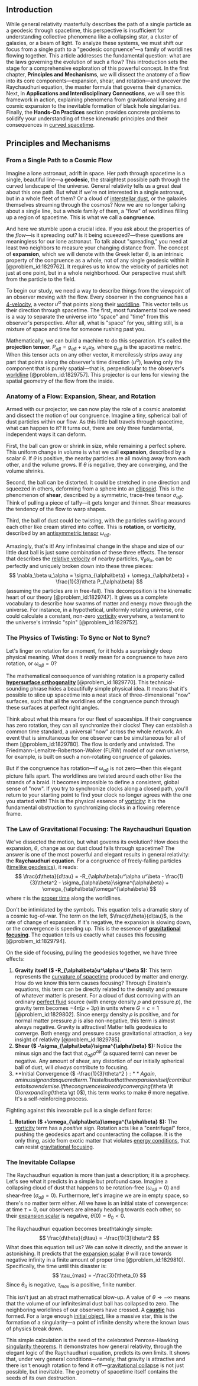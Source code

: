 ## Introduction
While general relativity masterfully describes the path of a single particle as a geodesic through spacetime, this perspective is insufficient for understanding collective phenomena like a collapsing star, a cluster of galaxies, or a beam of light. To analyze these systems, we must shift our focus from a single path to a "geodesic congruence"—a family of worldlines flowing together. This article addresses the fundamental question: what are the laws governing the evolution of such a flow? This introduction sets the stage for a comprehensive exploration of this powerful concept. In the first chapter, **Principles and Mechanisms**, we will dissect the anatomy of a flow into its core components—expansion, shear, and rotation—and uncover the Raychaudhuri equation, the master formula that governs their dynamics. Next, in **Applications and Interdisciplinary Connections**, we will see this framework in action, explaining phenomena from gravitational lensing and cosmic expansion to the inevitable formation of black hole singularities. Finally, the **Hands-On Practices** section provides concrete problems to solidify your understanding of these kinematic principles and their consequences in [curved spacetime](@article_id:184444).

## Principles and Mechanisms

### From a Single Path to a Cosmic Flow

Imagine a lone astronaut, adrift in space. Her path through spacetime is a single, beautiful line—a **geodesic**, the straightest possible path through the curved landscape of the universe. General relativity tells us a great deal about this one path. But what if we're not interested in a single astronaut, but in a whole fleet of them? Or a cloud of [interstellar dust](@article_id:159047), or the galaxies themselves streaming through the cosmos? Now we are no longer talking about a single line, but a whole family of them, a "flow" of worldlines filling up a region of spacetime. This is what we call a **congruence**.

And here we stumble upon a crucial idea. If you ask about the properties of the *flow*—is it spreading out? Is it being squeezed?—these questions are meaningless for our lone astronaut. To talk about "spreading," you need at least two neighbors to measure your changing distance from. The concept of **expansion**, which we will denote with the Greek letter $\theta$, is an intrinsic property of the congruence as a whole, not of any single geodesic within it [@problem_id:1829762]. It requires us to know the velocity of particles not just at one point, but in a whole neighborhood. Our perspective must shift from the particle to the field.

To begin our study, we need a way to describe things from the viewpoint of an observer moving *with* the flow. Every observer in the congruence has a [4-velocity](@article_id:260601), a vector $u^\alpha$ that points along their [worldline](@article_id:198542). This vector tells us their direction through spacetime. The first, most fundamental tool we need is a way to separate the universe into "space" and "time" from this observer's perspective. After all, what is "space" for you, sitting still, is a mixture of space and time for someone rushing past you.

Mathematically, we can build a machine to do this separation. It's called the **projection tensor**, $P_{\alpha\beta} = g_{\alpha\beta} + u_\alpha u_\beta$, where $g_{\alpha\beta}$ is the spacetime metric. When this tensor acts on any other vector, it mercilessly strips away any part that points along the observer's time direction ($u^\alpha$), leaving only the component that is purely spatial—that is, perpendicular to the observer's [worldline](@article_id:198542) [@problem_id:1829757]. This projector is our lens for viewing the spatial geometry of the flow from the inside.

### Anatomy of a Flow: Expansion, Shear, and Rotation

Armed with our projector, we can now play the role of a cosmic anatomist and dissect the motion of our congruence. Imagine a tiny, spherical ball of dust particles within our flow. As this little ball travels through spacetime, what can happen to it? It turns out, there are only three fundamental, independent ways it can deform.

First, the ball can grow or shrink in size, while remaining a perfect sphere. This uniform change in volume is what we call **expansion**, described by a scalar $\theta$. If $\theta$ is positive, the nearby particles are all moving away from each other, and the volume grows. If $\theta$ is negative, they are converging, and the volume shrinks.

Second, the ball can be distorted. It could be stretched in one direction and squeezed in others, deforming from a sphere into an [ellipsoid](@article_id:165317). This is the phenomenon of **shear**, described by a symmetric, trace-free tensor $\sigma_{\alpha\beta}$. Think of pulling a piece of taffy—it gets longer and thinner. Shear measures the tendency of the flow to warp shapes.

Third, the ball of dust could be twisting, with the particles swirling around each other like cream stirred into coffee. This is **rotation**, or **vorticity**, described by an [antisymmetric tensor](@article_id:190596) $\omega_{\alpha\beta}$.

Amazingly, that's it! Any infinitesimal change in the shape and size of our little dust ball is just some combination of these three effects. The tensor that describes the [relative velocity](@article_id:177566) of nearby particles, $\nabla_\beta u_\alpha$, can be perfectly and uniquely broken down into these three pieces:
$$
\nabla_\beta u_\alpha = \sigma_{\alpha\beta} + \omega_{\alpha\beta} + \frac{1}{3}\theta P_{\alpha\beta}
$$
(assuming the particles are in free-fall). This decomposition is the kinematic heart of our theory [@problem_id:1829747]. It gives us a complete vocabulary to describe how swarms of matter and energy move through the universe. For instance, in a hypothetical, uniformly rotating universe, one could calculate a constant, non-zero [vorticity](@article_id:142253) everywhere, a testament to the universe's intrinsic "spin" [@problem_id:1829752].

### The Physics of Twisting: To Sync or Not to Sync?

Let's linger on rotation for a moment, for it holds a surprisingly deep physical meaning. What does it *really* mean for a congruence to have zero rotation, or $\omega_{\alpha\beta} = 0$?

The mathematical consequence of vanishing rotation is a property called **[hypersurface orthogonality](@article_id:161199)** [@problem_id:1829770]. This technical-sounding phrase hides a beautifully simple physical idea. It means that it's possible to slice up spacetime into a neat stack of three-dimensional "now" surfaces, such that all the worldlines of the congruence punch through these surfaces at perfect right angles.

Think about what this means for our fleet of spaceships. If their congruence has zero rotation, they can all synchronize their clocks! They can establish a common time standard, a universal "now" across the whole network. An event that is simultaneous for one observer can be simultaneous for all of them [@problem_id:1829780]. The flow is orderly and untwisted. The Friedmann-Lemaître-Robertson-Walker (FLRW) model of our own universe, for example, is built on such a non-rotating congruence of galaxies.

But if the congruence has rotation—if $\omega_{\alpha\beta}$ is not zero—then this elegant picture falls apart. The worldlines are twisted around each other like the strands of a braid. It becomes impossible to define a consistent, global sense of "now". If you try to synchronize clocks along a closed path, you'll return to your starting point to find your clock no longer agrees with the one you started with! This is the physical essence of [vorticity](@article_id:142253): it is the fundamental obstruction to synchronizing clocks in a flowing reference frame.

### The Law of Gravitational Focusing: The Raychaudhuri Equation

We've dissected the motion, but what governs its evolution? How does the expansion, $\theta$, change as our dust cloud falls through spacetime? The answer is one of the most powerful and elegant results in general relativity: the **Raychaudhuri equation**. For a congruence of freely-falling particles ([timelike geodesics](@article_id:159640)), it reads:
$$
\frac{d\theta}{d\tau} = -R_{\alpha\beta}u^\alpha u^\beta - \frac{1}{3}\theta^2 - \sigma_{\alpha\beta}\sigma^{\alpha\beta} + \omega_{\alpha\beta}\omega^{\alpha\beta}
$$
where $\tau$ is the [proper time](@article_id:191630) along the worldlines.

Don't be intimidated by the symbols. This equation tells a dramatic story of a cosmic tug-of-war. The term on the left, $\frac{d\theta}{d\tau}$, is the rate of change of expansion. If it's negative, the expansion is slowing down, or the convergence is speeding up. This is the essence of **[gravitational focusing](@article_id:144029)**. The equation tells us exactly what causes this focusing [@problem_id:1829794].

On the side of focusing, pulling the geodesics together, we have three effects:
1.  **Gravity itself ($ -R_{\alpha\beta}u^\alpha u^\beta $):** This term represents the [curvature of spacetime](@article_id:188986) produced by matter and energy. How do we know this term causes focusing? Through Einstein's equations, this term can be directly related to the density and pressure of whatever matter is present. For a cloud of dust comoving with an ordinary [perfect fluid](@article_id:161415) source (with energy density $\rho$ and pressure $p$), the gravity term becomes $-4\pi(\rho + 3p)$ in units where $G=c=1$ [@problem_id:1829802]. Since energy density $\rho$ is positive, and for normal matter pressure $p$ is also non-negative, this term is almost always negative. Gravity is attractive! Matter tells geodesics to converge. Both energy and pressure cause gravitational attraction, a key insight of relativity [@problem_id:1829785].
2.  **Shear ($ -\sigma_{\alpha\beta}\sigma^{\alpha\beta} $):** Notice the minus sign and the fact that $\sigma_{\alpha\beta}\sigma^{\alpha\beta}$ (a squared term) can never be negative. Any amount of shear, any distortion of our initially spherical ball of dust, will _always_ contribute to focusing.
3.  **Initial Convergence ($ -\frac{1}{3}\theta^2 $):** Again, a minus sign and a squared term. This tells us that the expansion itself contributes to its own demise. If the congruence is already converging ($\theta \lt 0$) or expanding ($\theta \gt 0$), this term works to make $\theta$ more negative. It's a self-reinforcing process.

Fighting against this inexorable pull is a single defiant force:
1.  **Rotation ($ +\omega_{\alpha\beta}\omega^{\alpha\beta} $):** The [vorticity](@article_id:142253) term has a *positive* sign. Rotation acts like a "centrifugal" force, pushing the geodesics apart and counteracting the collapse. It is the only thing, aside from exotic matter that violates [energy conditions](@article_id:158013), that can resist [gravitational focusing](@article_id:144029).

### The Inevitable Collapse

The Raychaudhuri equation is more than just a description; it is a prophecy. Let's see what it predicts in a simple but profound case. Imagine a collapsing cloud of dust that happens to be rotation-free ($\omega_{\alpha\beta}=0$) and shear-free ($\sigma_{\alpha\beta}=0$). Furthermore, let's imagine we are in empty space, so there's no matter term either. All we have is an initial state of convergence: at time $\tau=0$, our observers are already heading towards each other, so their [expansion scalar](@article_id:265578) is negative, $\theta(0) = \theta_0 < 0$.

The Raychaudhuri equation becomes breathtakingly simple:
$$
\frac{d\theta}{d\tau} = -\frac{1}{3}\theta^2
$$
What does this equation tell us? We can solve it directly, and the answer is astonishing. It predicts that the [expansion scalar](@article_id:265578) $\theta$ will race towards negative infinity in a finite amount of proper time [@problem_id:1829810]. Specifically, the time until this disaster is:
$$
\tau_{max} = -\frac{3}{\theta_0}
$$
Since $\theta_0$ is negative, $\tau_{max}$ is a positive, finite number.

This isn't just an abstract mathematical blow-up. A value of $\theta \to -\infty$ means that the volume of our infinitesimal dust ball has collapsed to zero. The neighboring worldlines of our observers have crossed. A **[caustic](@article_id:164465)** has formed. For a large enough [initial object](@article_id:147866), like a massive star, this is the formation of a singularity—a point of infinite density where the known laws of physics break down.

This simple calculation is the seed of the celebrated Penrose-Hawking [singularity theorems](@article_id:160824). It demonstrates how general relativity, through the elegant logic of the Raychaudhuri equation, predicts its own limits. It shows that, under very general conditions—namely, that gravity is attractive and there isn't enough rotation to fend it off—[gravitational collapse](@article_id:160781) is not just possible, but inevitable. The geometry of spacetime itself contains the seeds of its own destruction.